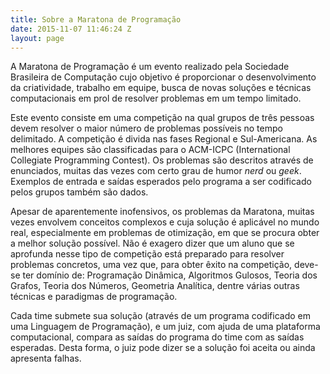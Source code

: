 ```yaml
---
title: Sobre a Maratona de Programação
date: 2015-11-07 11:46:24 Z
layout: page
---
```


A Maratona de Programação é um evento realizado pela Sociedade Brasileira de Computação cujo objetivo é proporcionar o desenvolvimento da criatividade, trabalho em equipe, busca de novas soluções e técnicas computacionais em prol de resolver problemas em um tempo limitado.

Este evento consiste em uma competição na qual grupos de três pessoas devem resolver o maior número de problemas possíveis no tempo delimitado. A competição é divida nas fases Regional e Sul-Americana. As melhores equipes são classificadas para o ACM-ICPC (International Collegiate Programming Contest). Os problemas são descritos através de enunciados, muitas das vezes com certo grau de humor _nerd_ ou _geek_. Exemplos de entrada e saídas esperados pelo programa a ser codificado pelos grupos também são dados.

Apesar de aparentemente inofensivos, os problemas da Maratona, muitas vezes envolvem conceitos complexos e cuja solução é aplicável no mundo real, especialmente em problemas de otimização, em que se procura obter a melhor solução possível. Não é exagero dizer que um aluno que se aprofunda nesse tipo de competição está preparado para resolver problemas concretos, uma vez que, para obter êxito na competição, deve-se ter domínio de: Programação Dinâmica, Algoritmos Gulosos, Teoria dos Grafos, Teoria dos Números, Geometria Analítica, dentre várias outras técnicas e paradigmas de programação.

Cada time submete sua solução (através de um programa codificado em uma Linguagem de Programação), e um juiz, com ajuda de uma plataforma computacional, compara as saídas do programa do time com as saídas esperadas. Desta forma, o juiz pode dizer se a solução foi aceita ou ainda apresenta falhas.
